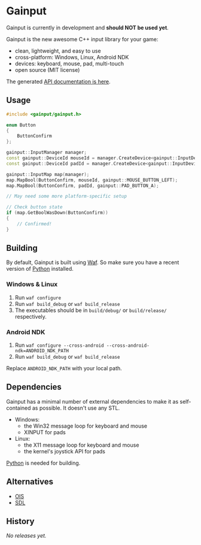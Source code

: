 Gainput
=======

Gainput is currently in development and **should NOT be used yet**.

Gainput is the new awesome C++ input library for your game:

- clean, lightweight, and easy to use
- cross-platform: Windows, Linux, Android NDK
- devices: keyboard, mouse, pad, multi-touch
- open source (MIT license)

The generated [API documentation is here](http://jkuhlmann.github.com/gainput/api/).


Usage
-----

```cpp
#include <gainput/gainput.h>

enum Button
{
	ButtonConfirm
};

gainput::InputManager manager;
const gainput::DeviceId mouseId = manager.CreateDevice<gainput::InputDeviceMouse>();
const gainput::DeviceId padId = manager.CreateDevice<gainput::InputDevicePad>();

gainput::InputMap map(manager);
map.MapBool(ButtonConfirm, mouseId, gainput::MOUSE_BUTTON_LEFT);
map.MapBool(ButtonConfirm, padId, gainput::PAD_BUTTON_A);

// May need some more platform-specific setup

// Check button state
if (map.GetBoolWasDown(ButtonConfirm))
{
	// Confirmed!
}
```


Building
--------

By default, Gainput is built using [Waf](http://code.google.com/p/waf/). So make sure you have a recent version of [Python](http://www.python.org/) installed.

### Windows & Linux

1. Run `waf configure`
1. Run `waf build_debug` or `waf build_release`
1. The executables should be in `build/debug/` or `build/release/` respectively.

### Android NDK

1. Run `waf configure --cross-android --cross-android-ndk=ANDROID_NDK_PATH`
1. Run `waf build_debug` or `waf build_release`

Replace `ANDROID_NDK_PATH` with your local path.


Dependencies
------------

Gainput has a minimal number of external dependencies to make it as self-contained as possible. It doesn't use any STL.

- Windows:
  - the Win32 message loop for keyboard and mouse
  - XINPUT for pads
- Linux:
  - the X11 message loop for keyboard and mouse
  - the kernel's joystick API for pads

[Python](http://www.python.org/) is needed for building.


Alternatives
------------

- [OIS](https://github.com/wgois/Object-oriented-Input-System--OIS-)
- [SDL](http://www.libsdl.org/)


History
-------

*No releases yet.*

